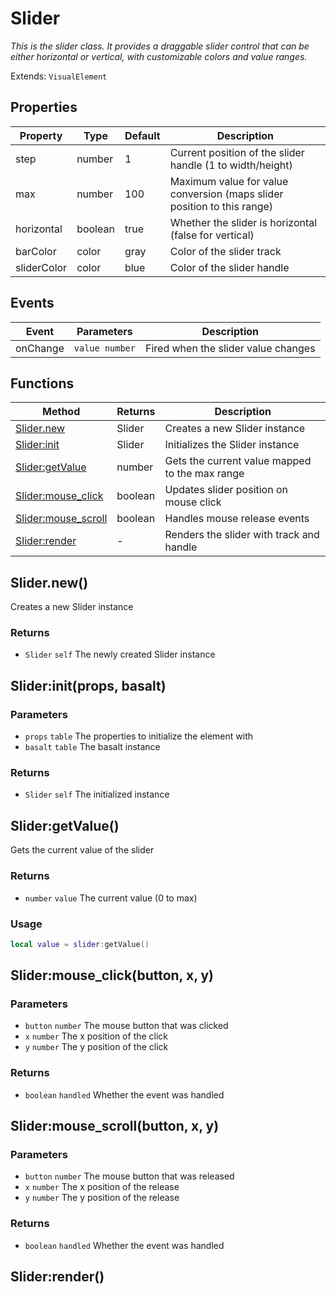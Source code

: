 # Slider
_This is the slider class. It provides a draggable slider control that can be either horizontal or vertical,_
_with customizable colors and value ranges._

Extends: `VisualElement`

## Properties

|Property|Type|Default|Description|
|---|---|---|---|
|step|number|1|Current position of the slider handle (1 to width/height)|
|max|number|100|Maximum value for value conversion (maps slider position to this range)|
|horizontal|boolean|true|Whether the slider is horizontal (false for vertical)|
|barColor|color|gray|Color of the slider track|
|sliderColor|color|blue|Color of the slider handle|

## Events

|Event|Parameters|Description|
|---|---|---|
|onChange|`value number`|Fired when the slider value changes|

## Functions

|Method|Returns|Description|
|---|---|---|
|[Slider.new](#slider-new)|Slider|Creates a new Slider instance|
|[Slider:init](#slider-init-props-basalt)|Slider|Initializes the Slider instance|
|[Slider:getValue](#slider-getvalue)|number|Gets the current value mapped to the max range|
|[Slider:mouse_click](#slider-mouse-click-button-x-y)|boolean|Updates slider position on mouse click|
|[Slider:mouse_scroll](#slider-mouse-scroll-button-x-y)|boolean|Handles mouse release events|
|[Slider:render](#slider-render)|-|Renders the slider with track and handle|

## Slider.new()

Creates a new Slider instance

### Returns
* `Slider` `self` The newly created Slider instance

## Slider:init(props, basalt)
### Parameters
* `props` `table` The properties to initialize the element with
* `basalt` `table` The basalt instance

### Returns
* `Slider` `self` The initialized instance

## Slider:getValue()

Gets the current value of the slider

### Returns
* `number` `value` The current value (0 to max)

### Usage
```lua
local value = slider:getValue()
```

## Slider:mouse_click(button, x, y)
### Parameters
* `button` `number` The mouse button that was clicked
* `x` `number` The x position of the click
* `y` `number` The y position of the click

### Returns
* `boolean` `handled` Whether the event was handled

## Slider:mouse_scroll(button, x, y)
### Parameters
* `button` `number` The mouse button that was released
* `x` `number` The x position of the release
* `y` `number` The y position of the release

### Returns
* `boolean` `handled` Whether the event was handled

## Slider:render()